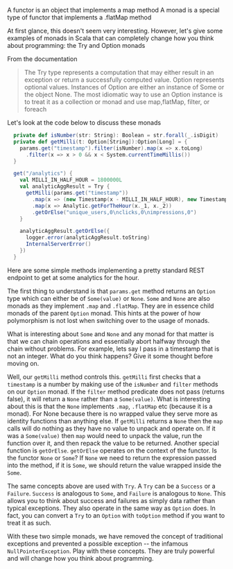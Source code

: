 A functor is an object that implements a map method
A monad is a special type of functor that implements a .flatMap method

At first glance, this doesn't seem very interesting. However, let's give some examples of monads in Scala that can completely change how you think about programming: the Try and Option monads

From the documentation

> The Try type represents a computation that may either result in an exception or return a successfully computed value.
> Option represents optional values. Instances of Option are either an instance of Some or the object None. The most idiomatic way to use an Option instance is to treat it as a collection or monad and use map,flatMap, filter, or foreach

Let's look at the code below to discuss these monads

```scala
  private def isNumber(str: String): Boolean = str.forall(_.isDigit)
  private def getMilli(t: Option[String]):Option[Long] = {
    params.get("timestamp").filter(isNumber).map(x => x.toLong)
      .filter(x => x > 0 && x < System.currentTimeMillis())
  }

  get("/analytics") {
    val MILLI_IN_HALF_HOUR = 1800000L
    val analyticAggResult = Try {
      getMilli(params.get("timestamp"))
        .map(x => (new Timestamp(x - MILLI_IN_HALF_HOUR), new Timestamp(x + MILLI_IN_HALF_HOUR)))
        .map(x => Analytic.getForTheHour(x._1, x._2))
        .getOrElse("unique_users,0\nclicks,0\nimpressions,0")
    }

    analyticAggResult.getOrElse({
      logger.error(analyticAggResult.toString)
      InternalServerError()
    })
  }
```

Here are some simple methods implementing a pretty standard REST endpoint to get at some analytics for the hour.

The first thing to understand is that `params.get` method returns an `Option` type which can either be of `Some(value)` or `None`. `Some` and `None` are also monads as they implement `.map` and `.flatMap`. They are in essence child monads of the parent `Option` monad. This hints at the power of how polymorphism is not lost when switching over to the usage of monads.

What is interesting about `Some` and `None` and any monad for that matter is that we can chain operations and essentially abort halfway through the chain without problems. For example, lets say I pass in a timestamp that is not an integer. What do you think happens? Give it some thought before moving on.

Well, our `getMilli` method controls this. `getMilli` first checks that a `timestamp` is a number by making use of the `isNumber` and `filter` methods on our `Option` monad. If the `filter` method predicate does not pass (returns false), it will return a `None` rather than a `Some(value)`. What is interesting about this is that the `None` implements `.map`, `.flatMap` etc (because it is a monad). For None because there is no wrapped value they serve more as identity functions than anything else. If `getMilli` returns a `None` then the `map` calls will do nothing as they have no value to unpack and operate on. If it was a `Some(value)` then `map` would need to unpack the value, run the function over it, and then repack the value to be returned. Another special function is `getOrElse`. `getOrElse` operates on the context of the functor. Is the functor `None` or `Some`? If `None` we need to return the expression passed into the method, if it is `Some`, we should return the value wrapped inside the `Some`.

The same concepts above are used with `Try`. A `Try` can be a `Success` or a `Failure`. `Success` is analogous to `Some`, and `Failure` is analogous to `None`. This allows you to think about success and failures as simply data rather than typical exceptions. They also operate in the same way as `Option` does. In fact, you can convert a `Try` to an `Option` with `toOption` method if you want to treat it as such.

With these two simple monads, we have removed the concept of traditional exceptions and prevented a possible exception -- the infamous `NullPointerException`. Play with these concepts. They are truly powerful and will change how you think about programming.
